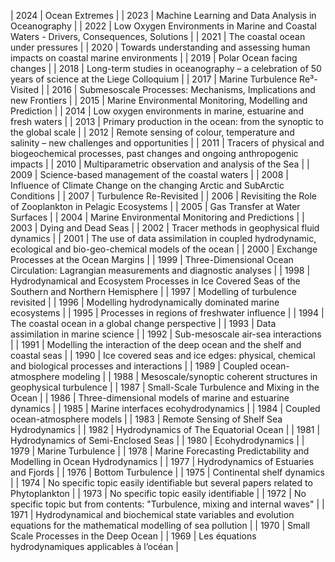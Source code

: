 | 2024 | Ocean Extremes | 
| 2023 | Machine Learning and Data Analysis in Oceanography |
| 2022 | Low Oxygen Environments in Marine and Coastal Waters - Drivers, Consequences, Solutions | 
| 2021 | The coastal ocean under pressures | 
| 2020 | Towards understanding and assessing human impacts on coastal marine environments |
| 2019 | Polar Ocean facing changes |
| 2018 | Long-term studies in oceanography – a celebration of 50 years of science at the Liege Colloquium  |
| 2017 | Marine Turbulence Re³-Visited |
| 2016 | Submesoscale Processes: Mechanisms, Implications and new Frontiers |
| 2015 | Marine Environmental Monitoring, Modelling and Prediction |
| 2014 | Low oxygen environments in marine, estuarine and fresh waters |
| 2013 | Primary production in the ocean: from the synoptic to the global scale |
| 2012 | Remote sensing of colour, temperature and salinity – new challenges and opportunities |
| 2011 | Tracers of physical and biogeochemical processes, past changes and ongoing anthropogenic impacts |
| 2010 | Multiparametric observation and analysis of the Sea |
| 2009 | Science-based management of the coastal waters |
| 2008 | Influence of Climate Change on the changing Arctic and SubArctic Conditions |
| 2007 | Turbulence Re-Revisited |
| 2006 | Revisiting the Role of Zooplankton in Pelagic Ecosystems |
| 2005 | Gas Transfer at Water Surfaces |
| 2004 | Marine Environmental Monitoring and Predictions |
| 2003 | Dying and Dead Seas |
| 2002 | Tracer methods in geophysical fluid dynamics |
| 2001 | The use of data assimilation in coupled hydrodynamic, ecological and bio-geo-chemical models of the ocean |
| 2000 | Exchange Processes at the Ocean Margins |
| 1999 | Three-Dimensional Ocean Circulation: Lagrangian measurements and diagnostic analyses |
| 1998 | Hydrodynamical and Ecosystem Processes in Ice Covered Seas of the Southern and Northern Hemisphere |
| 1997 | Modelling of turbulence revisited |
| 1996 | Modelling hydrodynamically dominated marine ecosystems |
| 1995 | Processes in regions of freshwater influence |
| 1994 | The coastal ocean in a global change perspective |
| 1993 | Data assimilation in marine science |
| 1992 | Sub-mesoscale air-sea interactions |
| 1991 | Modelling the interaction of the deep ocean and the shelf and coastal seas |
| 1990 | Ice covered seas and ice edges: physical, chemical and biological processes and interactions |
| 1989 | Coupled ocean-atmosphere modeling |
| 1988 | Mesoscale/synoptic coherent structures in geophysical turbulence |
| 1987 | Small-Scale Turbulence and Mixing in the Ocean |
| 1986 | Three-dimensional models of marine and estuarine dynamics |
| 1985 | Marine interfaces ecohydrodynamics |
| 1984 | Coupled ocean-atmosphere models |
| 1983 | Remote Sensing of Shelf Sea Hydrodynamics |
| 1982 | Hydrodynamics of The Equatorial Ocean |
| 1981 | Hydrodynamics of Semi-Enclosed Seas |
| 1980 | Ecohydrodynamics |
| 1979 | Marine Turbulence |
| 1978 | Marine Forecasting Predictability and Modelling in Ocean Hydrodynamics |
| 1977 | Hydrodynamics of Estuaries and Fjords |
| 1976 | Bottom Turbulence |
| 1975 | Continental shelf dynamics |
| 1974 | No specific topic easily identifiable but several papers related to Phytoplankton |
| 1973 | No specific topic easily identifiable |
| 1972 | No specific topic but from contents: "Turbulence, mixing and internal waves" |
| 1971 | Hydrodynamical and biochemical state variables and evolution equations for the mathematical modelling of sea pollution |
| 1970 | Small Scale Processes in the Deep Ocean |
| 1969 | Les équations hydrodynamiques applicables à l’océan |

